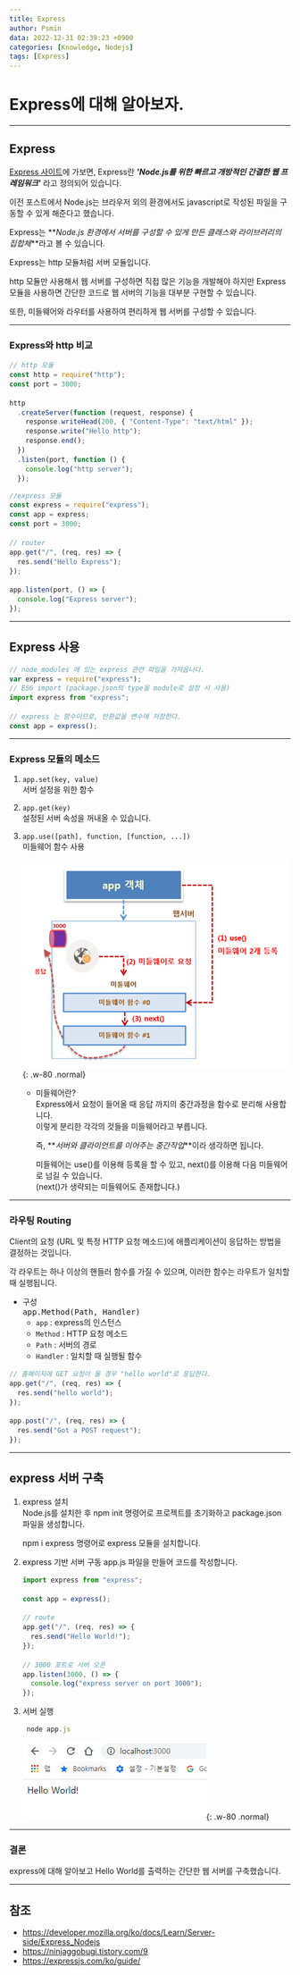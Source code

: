 ```yaml
---
title: Express
author: Psmin
data: 2022-12-31 02:39:23 +0900
categories: [Knowledge, Nodejs]
tags: [Express]
---
```


# Express에 대해 알아보자.

---

## Express

[Express 사이트](https://expressjs.com)에 가보면, Express란 **_'Node.js를 위한 빠르고 개방적인 간결한 웹 프레임워크'_** 라고 정의되어 있습니다.

이전 포스트에서 Node.js는 브라우저 외의 환경에서도 javascript로 작성된 파일을 구동할 수 있게 해준다고 했습니다.

Express는 **_Node.js 환경에서 서버를 구성할 수 있게 만든 클래스와 라이브러리의 집합체_**라고 볼 수 있습니다.

Express는 http 모듈처럼 서버 모듈입니다.

http 모듈만 사용해서 웹 서버를 구성하면 직접 많은 기능을 개발해야 하지만 Express 모듈을 사용하면 간단한 코드로 웹 서버의 기능을 대부분 구현할 수 있습니다.

또한, 미들웨어와 라우터를 사용하여 편리하게 웹 서버를 구성할 수 있습니다.

---

### Express와 http 비교

```js
// http 모듈
const http = require("http");
const port = 3000;

http
  .createServer(function (request, response) {
    response.writeHead(200, { "Content-Type": "text/html" });
    response.write("Hello http");
    response.end();
  })
  .listen(port, function () {
    console.log("http server");
  });
```

```js
//express 모듈
const express = require("express");
const app = express;
const port = 3000;

// router
app.get("/", (req, res) => {
  res.send("Hello Express");
});

app.listen(port, () => {
  console.log("Express server");
});
```

---

## Express 사용

```js
// node_modules 에 있는 express 관련 파일을 가져옵니다.
var express = require("express");
// ES6 import (package.json의 type을 module로 설정 시 사용)
import express from "express";

// express 는 함수이므로, 반환값을 변수에 저장한다.
const app = express();
```

---

### Express 모듈의 메소드

1. `app.set(key, value)`  
   서버 설정을 위한 함수

2. `app.get(key)`  
   설정된 서버 속성을 꺼내올 수 있습니다.

3. `app.use([path], function, [function, ...])`  
   미들웨어 함수 사용

   ![Middleware](/assets/img/middleware.png){: .w-80 .normal}

   - 미들웨어란?  
     Express에서 요청이 들어올 때 응답 까지의 중간과정을 함수로 분리해 사용합니다.  
     이렇게 분리한 각각의 것들을 미들웨어라고 부릅니다.

     즉, **_서버와 클라이언트를 이어주는 중간작업_**이라 생각하면 됩니다.

     미들웨어는 use()를 이용해 등록을 할 수 있고, next()를 이용해 다음 미들웨어로 넘길 수 있습니다.  
     (next()가 생략되는 미들웨어도 존재합니다.)

---

### 라우팅 Routing

Client의 요청 (URL 및 특정 HTTP 요청 메소드)에 애플리케이션이 응답하는 방법을 결정하는 것입니다.

각 라우트는 하나 이상의 핸들러 함수를 가질 수 있으며, 이러한 함수는 라우트가 일치할 때 실행됩니다.

- 구성  
  <kbd>app.Method(Path, Handler)</kbd>
  - `app` : express의 인스턴스
  - `Method` : HTTP 요청 메소드
  - `Path` : 서버의 경로
  - `Handler` : 일치할 때 실행될 함수

```js
// 홈페이지에 GET 요청이 올 경우 "hello world"로 응답한다.
app.get("/", (req, res) => {
  res.send("hello world");
});

app.post("/", (req, res) => {
  res.send("Got a POST request");
});
```

---

## express 서버 구축

1. express 설치  
   Node.js를 설치한 후 npm init 명령어로 프로젝트를 초기화하고 package.json 파일을 생성합니다.

   npm i express 명령어로 express 모듈을 설치합니다.

2. express 기반 서버 구동
   app.js 파일을 만들어 코드를 작성합니다.

   ```js
   import express from "express";

   const app = express();

   // route
   app.get("/", (req, res) => {
     res.send("Hello World!");
   });

   // 3000 포트로 서버 오픈
   app.listen(3000, () => {
     console.log("express server on port 3000");
   });
   ```

3. 서버 실행

   ```js
    node app.js
   ```

   ![Express-Server](/assets/img/express-server.png){: .w-80 .normal}

---

### 결론

express에 대해 알아보고 Hello World를 출력하는 간단한 웹 서버를 구축했습니다.

---

## 참조

- <https://developer.mozilla.org/ko/docs/Learn/Server-side/Express_Nodejs>
- <https://ninjaggobugi.tistory.com/9>
- <https://expressjs.com/ko/guide/>

